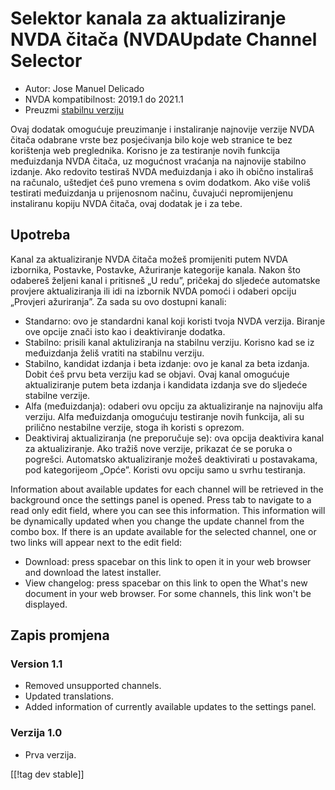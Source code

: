 # Selektor kanala za aktualiziranje NVDA čitača (NVDAUpdate Channel Selector #

* Autor: Jose Manuel Delicado
* NVDA kompatibilnost: 2019.1 do 2021.1
* Preuzmi [stabilnu verziju][1]

Ovaj dodatak omogućuje preuzimanje i instaliranje najnovije verzije NVDA
čitača odabrane vrste bez posjećivanja bilo koje web stranice te bez
korištenja web preglednika. Korisno je za testiranje novih funkcija
međuizdanja NVDA čitača, uz mogućnost vraćanja na najnovije stabilno
izdanje. Ako redovito testiraš NVDA međuizdanja i ako ih obično instaliraš
na računalo, uštedjet ćeš puno vremena s ovim dodatkom. Ako više voliš
testirati međuizdanja u prijenosnom načinu, čuvajući nepromijenjenu
instaliranu kopiju NVDA čitača, ovaj dodatak je i za tebe.

## Upotreba

Kanal za aktualiziranje NVDA čitača možeš promijeniti putem NVDA izbornika,
Postavke, Postavke, Ažuriranje kategorije kanala. Nakon što odabereš željeni
kanal i pritisneš „U redu”, pričekaj do sljedeće automatske provjere
aktualiziranja ili idi na izbornik NVDA pomoći i odaberi opciju „Provjeri
ažuriranja”. Za sada su ovo dostupni kanali:

* Standarno: ovo je standardni kanal koji koristi tvoja NVDA
  verzija. Biranje ove opcije znači isto kao i deaktiviranje dodatka.
* Stabilno: prisili kanal aktuliziranja na stabilnu verziju. Korisno kad se
  iz međuizdanja želiš vratiti na stabilnu verziju.
* Stabilno, kandidat izdanja i beta izdanje: ovo je kanal za beta
  izdanja. Dobit ćeš prvu beta verziju kad se objavi. Ovaj kanal omogućuje
  aktualiziranje putem beta izdanja i kandidata izdanja sve do sljedeće
  stabilne verzije.
* Alfa (međuizdanja): odaberi ovu opciju za aktualiziranje na najnoviju alfa
  verziju. Alfa međuizdanja omogućuju testiranje novih funkcija, ali su
  prilično nestabilne verzije, stoga ih koristi s oprezom.
* Deaktiviraj aktualiziranja (ne preporučuje se): ova opcija deaktivira
  kanal za aktualiziranje. Ako tražiš nove verzije, prikazat će se poruka o
  pogrešci. Automatsko aktualiziranje možeš deaktivirati u postavakama, pod
  kategorijeom „Opće”. Koristi ovu opciju samo u svrhu testiranja.

Information about available updates for each channel will be retrieved in
the background once the settings panel is opened. Press tab to navigate to a
read only edit field, where you can see this information. This information
will be dynamically updated when you change the update channel from the
combo box. If there is an update available for the selected channel, one or
two links will appear next to the edit field:

* Download: press spacebar on this link to open it in your web browser and
  download the latest installer.
* View changelog: press spacebar on this link to open the What's new
  document in your web browser. For some channels, this link won't be
  displayed.

## Zapis promjena

### Version 1.1

* Removed unsupported channels.
* Updated translations.
* Added information of currently available updates to the settings panel.

### Verzija 1.0

* Prva verzija.

[[!tag dev stable]]

[1]: https://addons.nvda-project.org/files/get.php?file=updchannelselect
